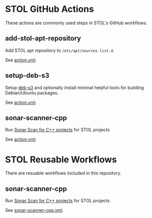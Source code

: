 # STOL GitHub Actions

These actions are commonly used steps in STOL's GitHub workflows.

## add-stol-apt-repository

Add STOL apt repository to `/etc/apt/sources.list.d`.

See [action.yml](add-stol-apt-repository/action.yml).

## setup-deb-s3

Setup [deb-s3](https://github.com/deb-s3/deb-s3) and optionally install minimal helpful tools for building Debian/Ubuntu packages.

See [action.yml](setup-deb-s3/action.yml).

## sonar-scanner-cpp

Run [Sonar Scan for C++ projects](https://github.com/marketplace/actions/sonarcloud-scan-for-c-and-c) for STOL projects

See [action.yml](sonar-scanner-cpp/action.yml).

# STOL Reusable Workflows

There are resuable workflows included in this repository.

## sonar-scanner-cpp

Run [Sonar Scan for C++ projects](https://github.com/marketplace/actions/sonarcloud-scan-for-c-and-c) for STOL projects

See [sonar-scanner-cpp.yml](.github/workflows/sonar-scanner-cpp.yml).
